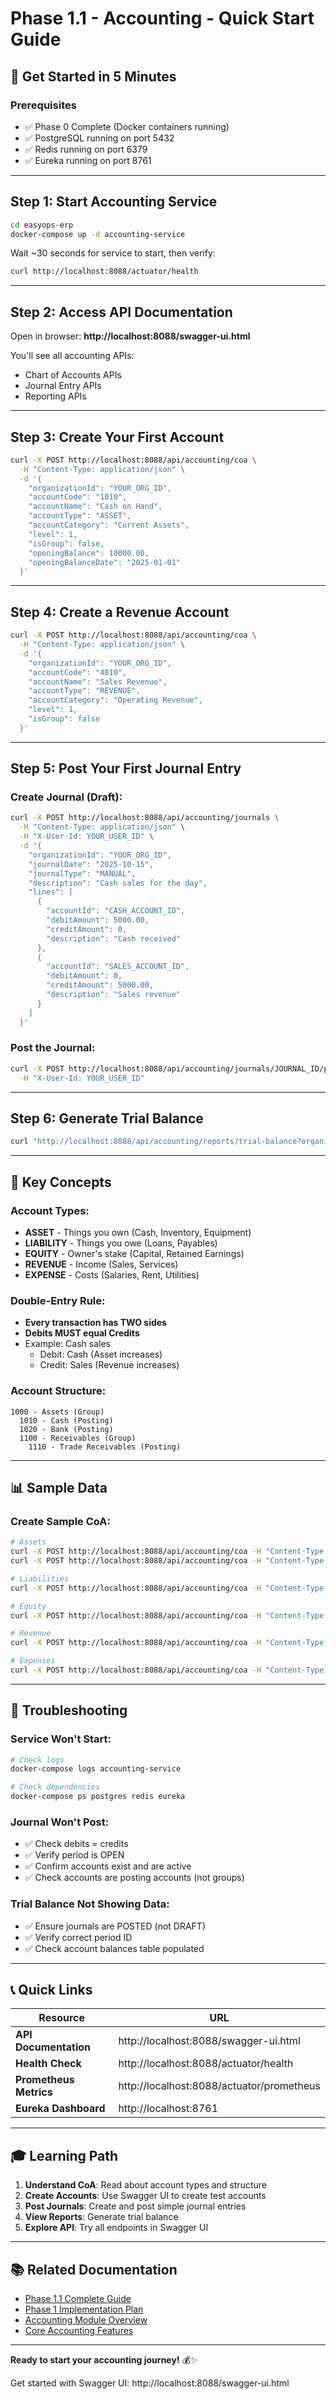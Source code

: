 # Phase 1.1 - Accounting - Quick Start Guide

## 🚀 Get Started in 5 Minutes

### Prerequisites
- ✅ Phase 0 Complete (Docker containers running)
- ✅ PostgreSQL running on port 5432
- ✅ Redis running on port 6379
- ✅ Eureka running on port 8761

---

## Step 1: Start Accounting Service

```bash
cd easyops-erp
docker-compose up -d accounting-service
```

Wait ~30 seconds for service to start, then verify:
```bash
curl http://localhost:8088/actuator/health
```

---

## Step 2: Access API Documentation

Open in browser: **http://localhost:8088/swagger-ui.html**

You'll see all accounting APIs:
- Chart of Accounts APIs
- Journal Entry APIs
- Reporting APIs

---

## Step 3: Create Your First Account

```bash
curl -X POST http://localhost:8088/api/accounting/coa \
  -H "Content-Type: application/json" \
  -d '{
    "organizationId": "YOUR_ORG_ID",
    "accountCode": "1010",
    "accountName": "Cash on Hand",
    "accountType": "ASSET",
    "accountCategory": "Current Assets",
    "level": 1,
    "isGroup": false,
    "openingBalance": 10000.00,
    "openingBalanceDate": "2025-01-01"
  }'
```

---

## Step 4: Create a Revenue Account

```bash
curl -X POST http://localhost:8088/api/accounting/coa \
  -H "Content-Type: application/json" \
  -d '{
    "organizationId": "YOUR_ORG_ID",
    "accountCode": "4010",
    "accountName": "Sales Revenue",
    "accountType": "REVENUE",
    "accountCategory": "Operating Revenue",
    "level": 1,
    "isGroup": false
  }'
```

---

## Step 5: Post Your First Journal Entry

### Create Journal (Draft):
```bash
curl -X POST http://localhost:8088/api/accounting/journals \
  -H "Content-Type: application/json" \
  -H "X-User-Id: YOUR_USER_ID" \
  -d '{
    "organizationId": "YOUR_ORG_ID",
    "journalDate": "2025-10-15",
    "journalType": "MANUAL",
    "description": "Cash sales for the day",
    "lines": [
      {
        "accountId": "CASH_ACCOUNT_ID",
        "debitAmount": 5000.00,
        "creditAmount": 0,
        "description": "Cash received"
      },
      {
        "accountId": "SALES_ACCOUNT_ID",
        "debitAmount": 0,
        "creditAmount": 5000.00,
        "description": "Sales revenue"
      }
    ]
  }'
```

### Post the Journal:
```bash
curl -X POST http://localhost:8088/api/accounting/journals/JOURNAL_ID/post \
  -H "X-User-Id: YOUR_USER_ID"
```

---

## Step 6: Generate Trial Balance

```bash
curl "http://localhost:8088/api/accounting/reports/trial-balance?organizationId=YOUR_ORG_ID&periodId=PERIOD_ID"
```

---

## 🎯 Key Concepts

### Account Types:
- **ASSET** - Things you own (Cash, Inventory, Equipment)
- **LIABILITY** - Things you owe (Loans, Payables)
- **EQUITY** - Owner's stake (Capital, Retained Earnings)
- **REVENUE** - Income (Sales, Services)
- **EXPENSE** - Costs (Salaries, Rent, Utilities)

### Double-Entry Rule:
- **Every transaction has TWO sides**
- **Debits MUST equal Credits**
- Example: Cash sales
  - Debit: Cash (Asset increases)
  - Credit: Sales (Revenue increases)

### Account Structure:
```
1000 - Assets (Group)
  1010 - Cash (Posting)
  1020 - Bank (Posting)
  1100 - Receivables (Group)
    1110 - Trade Receivables (Posting)
```

---

## 📊 Sample Data

### Create Sample CoA:

```bash
# Assets
curl -X POST http://localhost:8088/api/accounting/coa -H "Content-Type: application/json" -d '{"organizationId":"ORG_ID","accountCode":"1010","accountName":"Cash","accountType":"ASSET","level":1,"isGroup":false}'
curl -X POST http://localhost:8088/api/accounting/coa -H "Content-Type: application/json" -d '{"organizationId":"ORG_ID","accountCode":"1030","accountName":"Bank","accountType":"ASSET","level":1,"isGroup":false}'

# Liabilities
curl -X POST http://localhost:8088/api/accounting/coa -H "Content-Type: application/json" -d '{"organizationId":"ORG_ID","accountCode":"2010","accountName":"Accounts Payable","accountType":"LIABILITY","level":1,"isGroup":false}'

# Equity
curl -X POST http://localhost:8088/api/accounting/coa -H "Content-Type: application/json" -d '{"organizationId":"ORG_ID","accountCode":"3010","accountName":"Share Capital","accountType":"EQUITY","level":1,"isGroup":false}'

# Revenue
curl -X POST http://localhost:8088/api/accounting/coa -H "Content-Type: application/json" -d '{"organizationId":"ORG_ID","accountCode":"4010","accountName":"Sales Revenue","accountType":"REVENUE","level":1,"isGroup":false}'

# Expenses
curl -X POST http://localhost:8088/api/accounting/coa -H "Content-Type: application/json" -d '{"organizationId":"ORG_ID","accountCode":"6110","accountName":"Salaries","accountType":"EXPENSE","level":1,"isGroup":false}'
```

---

## 🐛 Troubleshooting

### Service Won't Start:
```bash
# Check logs
docker-compose logs accounting-service

# Check dependencies
docker-compose ps postgres redis eureka
```

### Journal Won't Post:
- ✅ Check debits = credits
- ✅ Verify period is OPEN
- ✅ Confirm accounts exist and are active
- ✅ Check accounts are posting accounts (not groups)

### Trial Balance Not Showing Data:
- ✅ Ensure journals are POSTED (not DRAFT)
- ✅ Verify correct period ID
- ✅ Check account balances table populated

---

## 📞 Quick Links

| Resource | URL |
|----------|-----|
| **API Documentation** | http://localhost:8088/swagger-ui.html |
| **Health Check** | http://localhost:8088/actuator/health |
| **Prometheus Metrics** | http://localhost:8088/actuator/prometheus |
| **Eureka Dashboard** | http://localhost:8761 |

---

## 🎓 Learning Path

1. **Understand CoA**: Read about account types and structure
2. **Create Accounts**: Use Swagger UI to create test accounts
3. **Post Journals**: Create and post simple journal entries
4. **View Reports**: Generate trial balance
5. **Explore API**: Try all endpoints in Swagger UI

---

## 📚 Related Documentation

- [Phase 1.1 Complete Guide](./PHASE_1.1_COMPLETE.md)
- [Phase 1 Implementation Plan](../requirements/Module-Accounting/PHASE_1_IMPLEMENTATION_PLAN.md)
- [Accounting Module Overview](../requirements/Module-Accounting/README.md)
- [Core Accounting Features](../requirements/Module-Accounting/core_accounting_features.md)

---

**Ready to start your accounting journey!** 💰✨

Get started with Swagger UI: http://localhost:8088/swagger-ui.html

